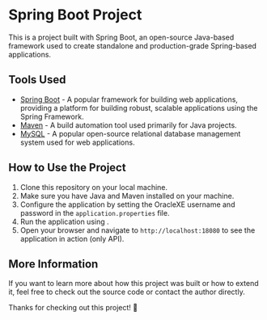 # Spring Boot Project

This is a project built with Spring Boot, an open-source Java-based framework used to create standalone and production-grade Spring-based applications.

## Tools Used

- [Spring Boot](https://spring.io/projects/spring-boot) - A popular framework for building web applications, providing a platform for building robust, scalable applications using the Spring Framework.
- [Maven](https://maven.apache.org/) - A build automation tool used primarily for Java projects.
- [MySQL](https://www.mysql.com/) - A popular open-source relational database management system used for web applications.


## How to Use the Project

1. Clone this repository on your local machine.
2. Make sure you have Java and Maven installed on your machine.
3. Configure the application by setting the OracleXE username and password in the `application.properties` file.
4. Run the application using .
5. Open your browser and navigate to `http://localhost:18080` to see the application in action (only API).

## More Information

If you want to learn more about how this project was built or how to extend it, feel free to check out the source code or contact the author directly.

Thanks for checking out this project! 🚀

